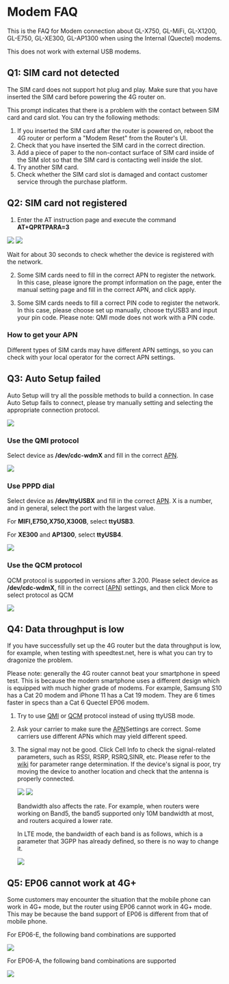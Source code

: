 # Modem FAQ

This is the FAQ for Modem connection about GL-X750, GL-MiFi, GL-X1200, GL-E750, GL-XE300, GL-AP1300 when using the Internal (Quectel) modems. 

This does not work with external USB modems. 



## Q1: SIM card not detected

The SIM card does not support hot plug and play. Make sure that you have inserted the SIM card before powering the 4G router on. 

This prompt indicates that there is a problem with the contact between SIM card and card slot. You can try the following methods:

1. If you inserted the SIM card after the router is powered on, reboot the 4G router or perform a "Modem Reset" from the Router's UI.
2. Check that you have inserted the SIM card in the correct direction.
3. Add a piece of paper to the non-contact surface of SIM card inside of the SIM slot so that the SIM card is contacting well inside the slot. 
4. Try another SIM card.
5. Check whether the SIM card slot is damaged and contact customer service through the purchase platform.



## Q2: SIM card not registered

1.  Enter the AT instruction page and execute the command **AT+QPRTPARA=3**

   <img src="https://static.gl-inet.com/docs/en/3/troubleshooting/ATT_Network_Fix/attfix0.png"/>

   

   <img src="https://static.gl-inet.com/docs/en/3/troubleshooting/ATT_Network_Fix/attfix1.png"/>

   Wait for about 30 seconds to check whether the device is registered with the network.

   

2. Some SIM cards need to fill in the correct APN to register the network. In this case, please ignore the prompt information on the page, enter the manual setting page and fill in the correct APN, and click apply.

3. Some SIM cards needs to fill a correct PIN code to register the network. In this case, please choose set up manually, choose ttyUSB3 and input your pin code. Please note: QMI mode does not work with a PIN code. 



### How to get your APN

Different types of SIM cards  may have different APN settings, so you can check with your local operator for the correct APN settings.

## Q3: Auto Setup failed

Auto Setup will try all the possible methods to build a connection. In case Auto Setup fails to connect, please try manually setting and selecting the appropriate connection protocol.

<img src="https://static.gl-inet.com/docs/en/3/troubleshooting/modem_faq/manual_2.png"/>



### Use the QMI protocol

Select device as **/dev/cdc-wdmX** and fill in the correct [APN](modem_faq.md#how-to-get-your-apn).

<img src="https://static.gl-inet.com/docs/en/3/troubleshooting/modem_faq/qmi.png"/>



### Use PPPD dial

Select device as **/dev/ttyUSBX** and fill in the correct  [APN](modem_faq.md#how-to-get-your-apn). X is a number, and in general, select the port with the largest value.

For **MIFI,E750,X750,X300B**, select **ttyUSB3**.

For **XE300** and **AP1300**, select **ttyUSB4**.

<img src="https://static.gl-inet.com/docs/en/3/troubleshooting/modem_faq/pppd.png"/>



### Use the QCM protocol

QCM protocol is supported in versions after 3.200. Please select device as **/dev/cdc-wdmX**, fill in the correct  [[APN](modem_faq.md#how-to-get-your-apn)) settings, and then click More to select protocol as QCM

<img src="https://static.gl-inet.com/docs/en/3/troubleshooting/modem_faq/qcm.png"/>



## Q4: Data throughput is low

If you have successfully set up the 4G router but the data throughput is low, for example, when testing with speedtest.net, here is what you can try to dragonize the problem. 

Please note: generally the 4G router cannot beat your smartphone in speed test. This is because the modern smartphone uses a different design which is equipped with much higher grade of modems. For example, Samsung S10 has a Cat 20  modem and iPhone 11 has a Cat 19 modem. They are 6 times faster in specs than a Cat 6 Quectel EP06 modem.

1. Try to use [QMI](modem_faq.md#use-the-qmi-protocol) or [QCM](modem_faq.md#use-the-qcm-protocol) protocol instead of using ttyUSB mode. 

2. Ask your carrier to make sure the  [APN](modem_faq.md#how-to-get-your-apn)Settings are correct. Some carriers use different APNs which may yield different speed. 

3. The signal may not be good. Click Cell Info to check the signal-related parameters, such as RSSI, RSRP, RSRQ,SINR, etc. Please refer to the [wiki](https://wiki.teltonika.lt/view/Mobile_Signal_Strength_Recommendations#4G_.28LTE.29) for parameter range determination. If the device's signal is poor, try moving the device to another location and check that the antenna is properly connected.

   <img src="https://static.gl-inet.com/docs/en/3/troubleshooting/modem_faq/cells_info.png"/>

   <img src="https://static.gl-inet.com/docs/en/3/troubleshooting/modem_faq/cells.png"/>

   

   Bandwidth also affects the rate. For example, when routers were working on Band5, the band5 supported only 10M bandwidth at most, and routers acquired a lower rate.

   In LTE mode, the bandwidth of each band is as follows, which is a parameter that 3GPP has already defined, so there is no way to change it.

   <img src="https://static.gl-inet.com/docs/en/3/troubleshooting/modem_faq/bandwidth.png"/>
   
   



## Q5: EP06 cannot work at 4G+

Some customers may encounter the situation that the mobile phone can work in 4G+ mode, but the router using EP06 cannot work in 4G+ mode. This may be because the band support of EP06 is different from that of mobile phone.

For EP06-E, the following band combinations are supported

<img src="https://static.gl-inet.com/docs/en/3/troubleshooting/modem_faq/ep06e_ca_band.png"/>

For EP06-A, the following band combinations are supported

<img src="https://static.gl-inet.com/docs/en/3/troubleshooting/modem_faq/ep06a_ca_band.png"/>

